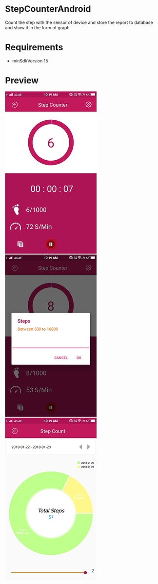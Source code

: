 # StepCounterAndroid

Count the step with the sensor of device and store the report to database and show it in the form of graph

# Requirements
 - minSdkVersion 15
 
# Preview
![alt text](https://github.com/Hiteshsaini1993/StepCounterAndroid/blob/master/steps_screen-min.jpg)
![alt text](https://github.com/Hiteshsaini1993/StepCounterAndroid/blob/master/setting_screen-min.jpg)
![alt text](https://github.com/Hiteshsaini1993/StepCounterAndroid/blob/master/report_screen-min.jpg)
